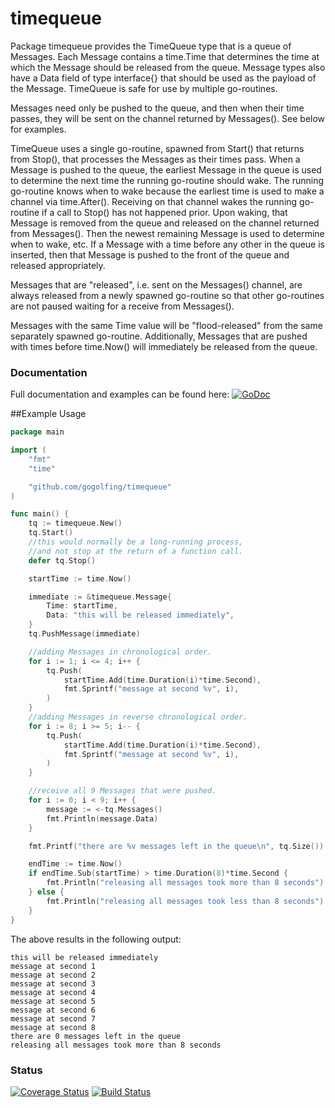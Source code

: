 # timequeue
Package timequeue provides the TimeQueue type that is a queue of Messages.
Each Message contains a time.Time that determines the time at which the Message
should be released from the queue.
Message types also have a Data field of type interface{} that should be used
as the payload of the Message.
TimeQueue is safe for use by multiple go-routines.

Messages need only be pushed to the queue, and then when their time passes,
they will be sent on the channel returned by Messages().
See below for examples.

TimeQueue uses a single go-routine, spawned from Start() that returns from Stop(),
that processes the Messages as their times pass.
When a Message is pushed to the queue, the earliest Message in the queue is
used to determine the next time the running go-routine should wake.
The running go-routine knows when to wake because the earliest time is used
to make a channel via time.After(). Receiving on that channel wakes the
running go-routine if a call to Stop() has not happened prior.
Upon waking, that Message is removed from the queue and released on the channel
returned from Messages().
Then the newest remaining Message is used to determine when to wake, etc.
If a Message with a time before any other in the queue is inserted, then that
Message is pushed to the front of the queue and released appropriately.

Messages that are "released", i.e. sent on the Messages() channel, are always
released from a newly spawned go-routine so that other go-routines are not
paused waiting for a receive from Messages().

Messages with the same Time value will be "flood-released" from the same
separately spawned go-routine.
Additionally, Messages that are pushed with times before time.Now() will
immediately be released from the queue.

### Documentation
Full documentation and examples can be found here:
[![GoDoc](https://godoc.org/github.com/gogolfing/timequeue?status.svg)](https://godoc.org/github.com/gogolfing/timequeue)

##Example Usage
```go
package main

import (
	"fmt"
	"time"

	"github.com/gogolfing/timequeue"
)

func main() {
	tq := timequeue.New()
	tq.Start()
	//this would normally be a long-running process,
	//and not stop at the return of a function call.
	defer tq.Stop()

	startTime := time.Now()

	immediate := &timequeue.Message{
		Time: startTime,
		Data: "this will be released immediately",
	}
	tq.PushMessage(immediate)

	//adding Messages in chronological order.
	for i := 1; i <= 4; i++ {
		tq.Push(
			startTime.Add(time.Duration(i)*time.Second),
			fmt.Sprintf("message at second %v", i),
		)
	}
	//adding Messages in reverse chronological order.
	for i := 8; i >= 5; i-- {
		tq.Push(
			startTime.Add(time.Duration(i)*time.Second),
			fmt.Sprintf("message at second %v", i),
		)
	}

	//receive all 9 Messages that were pushed.
	for i := 0; i < 9; i++ {
		message := <-tq.Messages()
		fmt.Println(message.Data)
	}

	fmt.Printf("there are %v messages left in the queue\n", tq.Size())

	endTime := time.Now()
	if endTime.Sub(startTime) > time.Duration(8)*time.Second {
		fmt.Println("releasing all messages took more than 8 seconds")
	} else {
		fmt.Println("releasing all messages took less than 8 seconds")
	}
}
```

The above results in the following output:
```
this will be released immediately
message at second 1
message at second 2
message at second 3
message at second 4
message at second 5
message at second 6
message at second 7
message at second 8
there are 0 messages left in the queue
releasing all messages took more than 8 seconds
```

### Status
[![Coverage Status](https://coveralls.io/repos/gogolfing/timequeue/badge.svg?branch=master&service=github)](https://coveralls.io/github/gogolfing/timequeue?branch=master)
[![Build Status](https://travis-ci.org/gogolfing/timequeue.svg)](https://travis-ci.org/gogolfing/timequeue)
